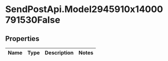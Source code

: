 # SendPostApi.Model2945910x14000791530False

## Properties
Name | Type | Description | Notes
------------ | ------------- | ------------- | -------------


